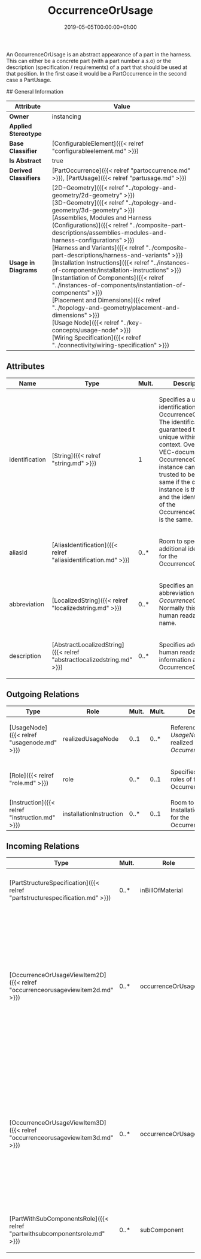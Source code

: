 ﻿---
title: OccurrenceOrUsage
toc: false
type: specs
date: "2019-05-05T00:00:00+01:00"
draft: false
menu_name: vec120

# Prev/next pager order (if `docs_section_pager` enabled in `params.toml`)
weight: 
---
<html><body><p>An OccurrenceOrUsage is an abstract appearance of a part in the harness. This can either be a concrete part (with a part number a.s.o) or the description (specification / requirements) of a part that should be used at that position. In the first case it would be a PartOccurrence in the second case a PartUsage.  </p></body></html>
## General Information

| Attribute               | Value |
|-------------------------|-------|
| **Owner**               | instancing |
| **Applied Stereotype**  |   |
| **Base Classifier**     | [ConfigurableElement]({{< relref "configurableelement.md" >}})<br/>  |
| **Is Abstract**         | true |
| **Derived Classifiers** | [PartOccurrence]({{< relref "partoccurrence.md" >}}), [PartUsage]({{< relref "partusage.md" >}}) |
| **Usage in Diagrams**   | [2D-Geometry]({{< relref "../topology-and-geometry/2d-geometry" >}})<br/> [3D-Geometry]({{< relref "../topology-and-geometry/3d-geometry" >}})<br/> [Assemblies, Modules and Harness (Configurations)]({{< relref "../composite-part-descriptions/assemblies-modules-and-harness-configurations" >}})<br/> [Harness and Variants]({{< relref "../composite-part-descriptions/harness-and-variants" >}})<br/> [Installation Instructions]({{< relref "../instances-of-components/installation-instructions" >}})<br/> [Instantiation of Components]({{< relref "../instances-of-components/instantiation-of-components" >}})<br/> [Placement and Dimensions]({{< relref "../topology-and-geometry/placement-and-dimensions" >}})<br/> [Usage Node]({{< relref "../key-concepts/usage-node" >}})<br/> [Wiring Specification]({{< relref "../connectivity/wiring-specification" >}})<br/>  |

## Attributes
|  Name  |  Type  |  Mult.  |  Description  |  Owning Classifier  |
|--------|--------|---------|---------------|--------------|
|identification | [String]({{< relref "string.md" >}}) | 1 | <html>   <head>     </head>   <body>     <p> Specifies a unique identification of the OccurrenceOrUsage. The identification is guaranteed to be unique within the context. Over all VEC-documents an OccurrenceOrUsage-instance can be trusted to be the same if the context-instance is the same and the identification of the OccurrenceOrUsage is the same.      </p>    </body> </html>  | [OccurrenceOrUsage]({{< relref "occurrenceorusage.md" >}}) |
|aliasId | [AliasIdentification]({{< relref "aliasidentification.md" >}}) | 0..* | <html>   <head>     </head>   <body>     <p> Room to specify additional identifiers for the OccurrenceOrUsage.      </p>    </body> </html>  | [OccurrenceOrUsage]({{< relref "occurrenceorusage.md" >}}) |
|abbreviation | [LocalizedString]({{< relref "localizedstring.md" >}}) | 0..* | <html>   <head>     </head>   <body>     <p> Specifies an abbreviation of the <i>OccurrenceOrUsage</i>. Normally this a human readable short name.      </p>    </body> </html>  | [OccurrenceOrUsage]({{< relref "occurrenceorusage.md" >}}) |
|description | [AbstractLocalizedString]({{< relref "abstractlocalizedstring.md" >}}) | 0..* | <html>   <head>     </head>   <body>     <p> Specifies additional, human readable information about the OccurrenceOrUsage.      </p>    </body> </html>  | [OccurrenceOrUsage]({{< relref "occurrenceorusage.md" >}}) |

## Outgoing Relations
|    Type  |   Role   |   Mult.   |   Mult.   |   Description   |
|----------|----------|-----------|-----------|-----------------|
| [UsageNode]({{< relref "usagenode.md" >}}) | realizedUsageNode | 0..1 | 0..* | <html>   <head>     </head>   <body>     <p> References the <i>UsageNode</i> that is realized by this <i>OccurrenceOrUsage</i>.      </p>    </body> </html>  |
| [Role]({{< relref "role.md" >}}) | role | 0..* | 0..1 | <html>   <head>     </head>   <body>     <p> Specifies the different roles of the OccurrenceOrUsage.      </p>    </body> </html>  |
| [Instruction]({{< relref "instruction.md" >}}) | installationInstruction | 0..* | 0..1 | Room to specify InstallationInstruction(s) for the OccurrenceOrUsage.   |
##  Incoming Relations
|    Type  |   Mult.  |   Role    |   Mult.   |   Description  |
|----------|----------|-----------|-----------|----------------|
| [PartStructureSpecification]({{< relref "partstructurespecification.md" >}}) | 0..* | inBillOfMaterial | 0..* | <html>   <head>     </head>   <body>     <p> References the PartOccurrences that are building the bill of material of a composite part.      </p>    </body> </html>  |
| [OccurrenceOrUsageViewItem2D]({{< relref "occurrenceorusageviewitem2d.md" >}}) | 0..* | occurrenceOrUsage | 0..* | <html>   <head>     </head>   <body>     <p> Specifies the <i>OccurrenceOrUsages</i> which are represented by the view item.      </p>      <p> <b>Important: </b>To use one <i>OccurenceOrUsageViewItem</i> for multiple <i>OccurrenceOrUsages </i>is only valid, if the referenced items are true alternatives to each other. That means, they must have an identical placement, the geometrical models used for each item must be substitutable and the item must be mutually exclusive to each other.      </p>  </body> </html> |
| [OccurrenceOrUsageViewItem3D]({{< relref "occurrenceorusageviewitem3d.md" >}}) | 0..* | occurrenceOrUsage | 0..* | <html>   <head>     </head>   <body>     <p> Specifies the <i>OccurrenceOrUsages</i> which are represented by the view item.      </p>      <p> <b>Important: </b>To use one <i>OccurenceOrUsageViewItem</i> for multiple <i>OccurrenceOrUsages </i>is only valid, if the referenced items are true alternatives to each other. That means, they must have an identical placement, the geometrical models used for each item must be substitutable and the item must be mutually exclusive to each other.      </p>  </body> </html> |
| [PartWithSubComponentsRole]({{< relref "partwithsubcomponentsrole.md" >}}) | 0..* | subComponent | 0..* | <html>   <head>     </head>   <body>     <p> References the subcomponents that belong to this instance of a PartWithSubComponents.      </p>    </body> </html>  |
